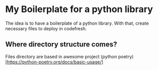 # My Boilerplate for a python library

The idea is to have a boilerplate of a python library. With that, create necessary files to deploy in codefresh.

## Where directory structure comes?

Files directory are based in awesome project (python poetry)[https://python-poetry.org/docs/basic-usage/]
